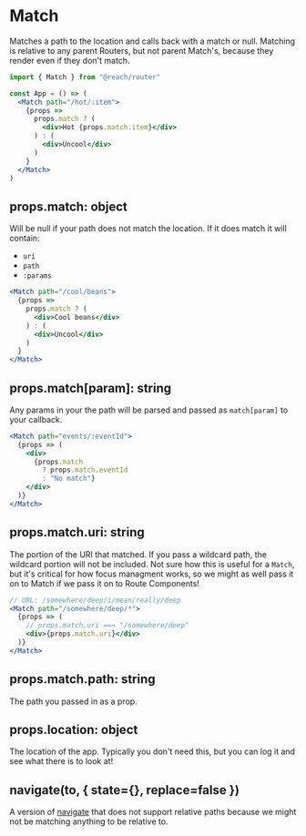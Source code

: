 # Match

Matches a path to the location and calls back with a match or null. Matching is relative to any parent Routers, but not parent Match's, because they render even if they don't match.

```jsx
import { Match } from "@reach/router"

const App = () => (
  <Match path="/hot/:item">
    {props =>
      props.match ? (
        <div>Hot {props.match.item}</div>
      ) : (
        <div>Uncool</div>
      )
    }
  </Match>
)
```

## props.match: object

Will be null if your path does not match the location. If it does match it will contain:

* `uri`
* `path`
* `:params`

```jsx
<Match path="/cool/beans">
  {props =>
    props.match ? (
      <div>Cool beans</div>
    ) : (
      <div>Uncool</div>
    )
  }
</Match>
```

## props.match\[param\]: string

Any params in your the path will be parsed and passed as `match[param]` to your callback.

```jsx
<Match path="events/:eventId">
  {props => (
    <div>
      {props.match
        ? props.match.eventId
        : "No match"}
    </div>
  )}
</Match>
```

## props.match.uri: string

The portion of the URI that matched. If you pass a wildcard path, the wildcard portion will not be included. Not sure how this is useful for a `Match`, but it's critical for how focus managment works, so we might as well pass it on to Match if we pass it on to Route Components!

```jsx
// URL: /somewhere/deep/i/mean/really/deep
<Match path="/somewhere/deep/*">
  {props => (
    // props.match.uri === "/somewhere/deep"
    <div>{props.match.uri}</div>
  )}
</Match>
```

## props.match.path: string

The path you passed in as a prop.

## props.location: object

The location of the app. Typically you don't need this, but you can log it and see what there is to look at!

## navigate(to, { state={}, replace=false })

A version of [navigate](navigate) that does not support relative paths because we might not be matching anything to be relative to.

